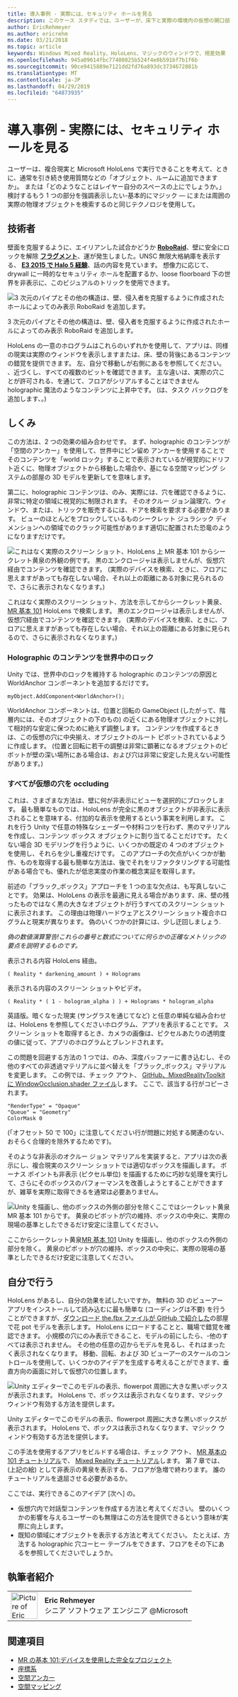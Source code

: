 ```yaml
---
title: 導入事例 - 実際には、セキュリティ ホールを見る
description: このケース スタディでは、ユーザーが、床下と実際の環境内の仮想の開口部には壁の後ろに表示できるように、HoloLens の「マジック ウィンドウ」効果を実装する方法について説明します。
author: EricRehmeyer
ms.author: ericrehm
ms.date: 03/21/2018
ms.topic: article
keywords: Windows Mixed Reality、HoloLens、マジックのウィンドウで、視差効果
ms.openlocfilehash: 945a09614fbc77400825b524f4e0b591bf7b1f6b
ms.sourcegitcommit: 90ce9415889e7121dd2fd76a893dc3734672881b
ms.translationtype: MT
ms.contentlocale: ja-JP
ms.lasthandoff: 04/29/2019
ms.locfileid: "64873935"
---
```

# <a name="case-study---looking-through-holes-in-your-reality"></a>導入事例 - 実際には、セキュリティ ホールを見る

ユーザーは、複合現実と Microsoft HoloLens で実行できることを考えて、ときに、通常を引き続き使用質問などの「オブジェクト、ルームに追加できますか」。 または「どのようなことはレイヤー自分のスペースの上にでしょうか。」 検討するもう 1 つの部分を強調表示したい-基本的にマジック — にまたは周囲の実際の物理オブジェクトを検索するのと同じテクノロジを使用して。

## <a name="the-tech"></a>技術者

壁面を克服するように、エイリアンした試合かどうか **[RoboRaid](https://www.youtube.com/watch?v=Hf9qkURqtbM)**、壁に安全にロックを解除 **[フラグメント](case-study-creating-an-immersive-experience-in-fragments.md)**、運が発生しました。UNSC 無限大格納庫を表示する、 **[E3 2015 で Halo 5 経験](https://www.youtube.com/watch?v=QDw5QjDtFy8)**、話の内容を見ています。 想像力に応じて、drywall に一時的なセキュリティ ホールを配置するか、loose floorboard 下の世界を非表示に、このビジュアルのトリックを使用できます。

![3 次元のパイプとその他の構造は、壁、侵入者を克服するように作成されたホールによってのみ表示 RoboRaid を追加します。](images/roboraid-640px.png)

3 次元のパイプとその他の構造は、壁、侵入者を克服するように作成されたホールによってのみ表示 RoboRaid を追加します。

HoloLens の一意のホログラムはこれらのいずれかを使用して、アプリは、同様の現実は実際のウィンドウを表示しますまたは、床、壁の背後にあるコンテンツの錯覚を提供できます。 左、自分で移動しが右側にあるを参照してください。 、近づくし、すべての複数のビットを確認できます。 主な違いは、実際の穴ことが許可される、を通じて、フロアがシリアルすることはできません holographic 魔法のようなコンテンツに上昇中です。 (は、タスク バックログを追加します、。)

## <a name="behind-the-scenes"></a>しくみ

この方法は、2 つの効果の組み合わせです。 まず、holographic のコンテンツが「空間のアンカー」を使用して、世界中にピン留め アンカーを使用することでそのコンテンツを「world ロック」することで表示されているが視覚的にドリフト近くに、物理オブジェクトから移動した場合や、基になる空間マッピング システムの部屋の 3D モデルを更新してを意味します。

第二に、holographic コンテンツは、のみ、実際には、穴を確認できるように、非常に特定の領域に視覚的に制限されます。 そのオクルー ジョン論理穴、ウィンドウ、または、トリックを販売するには、ドアを検索を要求する必要があります。 ビューのほとんどをブロックしているものシークレット ジュラシック ディメンションへの領域でのクラック可能性があります適切に配置された恐竜のようになりますだけです。

![これはなく実際のスクリーン ショット、HoloLens 上 MR 基本 101 からシークレット黄泉の外観の例です。 黒のエンクロージャは表示しませんが、仮想穴経由でコンテンツを確認できます。 (実際のデバイスを検索、ときに、フロアに思えますがあっても存在しない場合、それ以上の距離にある対象に見られるので、さらに表示されなくなります。)](images/origamiholecomposited-640px.png)

これはなく実際のスクリーン ショット、方法を示してからシークレット黄泉、 [MR 基本 101](holograms-101.md) HoloLens で検索します。 黒のエンクロージャは表示しませんが、仮想穴経由でコンテンツを確認できます。 (実際のデバイスを検索、ときに、フロアに思えますがあっても存在しない場合、それ以上の距離にある対象に見られるので、さらに表示されなくなります。)

### <a name="world-locking-holographic-content"></a>Holographic のコンテンツを世界中のロック

Unity では、世界中のロックを維持する holographic のコンテンツの原因と WorldAnchor コンポーネントを追加するだけです。

```
myObject.AddComponent<WorldAnchor>();
```

WorldAnchor コンポーネントは、位置と回転の GameObject (したがって、階層内には、そのオブジェクトの下のもの) の近くにある物理オブジェクトに対して相対的な安定に保つために絶えず調整します。 コンテンツを作成するときは、この仮想の穴に中央揃え、オブジェクトのルート ピボットされているように作成します。 (位置と回転に若干の調整は非常に顕著になるオブジェクトのピボットが壁の深い場所にある場合は、および穴は非常に安定した見えない可能性があります。)

### <a name="occluding-everything-but-the-virtual-hole"></a>すべてが仮想の穴を occluding

これは、さまざまな方法は、壁に何が非表示にビューを選択的にブロックします。 最も簡単なものでは、HoloLens が完全に黒のオブジェクトが非表示に表示されることを意味する、付加的な表示を使用するという事実を利用します。 これを行う Unity で任意の特殊なシェーダーや材料コツを行わず、黒のマテリアルを作成し、コンテンツ ボックス オブジェクトに割り当てることだけです。 たくない場合 3D モデリングを行うように、いくつかの既定の 4 つのオブジェクトを使用し、それらを少し重複だけです。 このアプローチの欠点がいくつかが動作、ものを取得する最も簡単な方法は、後でそれをリファクタリングする可能性がある場合でも、優れたが低忠実度の作業の概念実証を取得します。

前述の「ブラック_ボックス」アプローチを 1 つの主な欠点は、も写真しないことです。 効果は、HoloLens の表示を最適に見える場合があります、床、壁の残ったものではなく黒の大きなオブジェクトが行うすべてのスクリーン ショットに表示されます。 この理由は物理ハードウェアとスクリーン ショット複合ホログラムと現実が異なります。 偽のいくつかの計算には、少し迂回しましょう.

*偽の数値演算警告!これらの番号と数式についてに何らかの正確なメトリックの要点を説明するものです。*

表示される内容 HoloLens 経由。

```
( Reality * darkening_amount ) + Holograms
```

表示される内容のスクリーン ショットやビデオ。

```
( Reality * ( 1 - hologram_alpha ) ) + Holograms * hologram_alpha
```

英語版。暗くなった現実 (サングラスを通じてなど) と任意の単純な組み合わせは、HoloLens を参照してくださいホログラム、アプリを表示することです。 スクリーン ショットを取得するとき、カメラの画像は、ピクセルあたりの透明度の値に従って、アプリのホログラムとブレンドされます。

この問題を回避する方法の 1 つでは、のみ、深度バッファーに書き込むし、その他のすべての非透過マテリアルに並べ替えを「ブラック_ボックス」マテリアルを変更します。 この例では、チェック アウト、 [GitHub、MixedRealityToolkit に WindowOcclusion.shader ファイル](https://github.com/Microsoft/MixedRealityToolkit-Unity/blob/htk_release/Assets/HoloToolkit/Common/Shaders/WindowOcclusion.shader)します。 ここで、該当する行がコピーされます。

```
"RenderType" = "Opaque"
"Queue" = "Geometry"
ColorMask 0
```

(「オフセット 50 で 100」に注意してください行が問題に対処する関連のない、おそらく合理的を除外するためです)。

そのような非表示のオクルー ジョン マテリアルを実装すると、アプリは次の表示にし、複合現実のスクリーン ショットでは適切なボックスを描画します。 ボーナス ポイントも非表示 (ピクセル単位) を描画するために巧妙な処理を実行して、さらにそのボックスのパフォーマンスを改善しようとすることができますが、雑草を実際に取得できるを通常は必要ありません。

![Unity を描画し、他のボックスの外側の部分を除くここではシークレット黄泉 MR 基本 101 からです。 黄泉のピボットが穴の維持、ボックスの中央に、実際の現場の基準としたできるだけ安定に注意してください。](images/underworld-occluded-640px.png)

ここからシークレット黄泉[MR 基本 101](holograms-101.md) Unity を描画し、他のボックスの外側の部分を除く。 黄泉のピボットが穴の維持、ボックスの中央に、実際の現場の基準としたできるだけ安定に注意してください。

## <a name="do-it-yourself"></a>自分で行う

HoloLens があるし、自分の効果を試したいですか。 無料の 3D のビューアー アプリをインストールして読み込むに最も簡単な (コーディングは不要) を行うことができますが、[ダウンロード the.fbx ファイルが GitHub で紹介した](https://github.com/Microsoft/HolographicAcademy/tree/CaseStudy-MagicWindow/MagicWindow)の部屋で花 pot モデルを表示します。 HoloLens にロードすることと、職場で錯覚を確認できます。 小規模の穴にのみ表示できること、モデルの前にしたら、-他のすべては表示されません。 その他の任意の辺からモデルを見るし、それはまったく表示されなくなります。 移動、回転、および 3D ビューアーのスケールのコントロールを使用して、いくつかのアイデアを生成する考えることができます、垂直方向の画面に対して仮想穴の位置します。

![Unity エディターでこのモデルの表示、flowerpot 周囲に大きな黒いボックスが表示されます。 HoloLens で、ボックスは表示されなくなります、マジック ウィンドウ有効する方法を提供します。](images/magicwindowflowerpotineditor.png)

Unity エディターでこのモデルの表示、flowerpot 周囲に大きな黒いボックスが表示されます。 HoloLens で、ボックスは表示されなくなります、マジック ウィンドウ有効する方法を提供します。

この手法を使用するアプリをビルドする場合は、チェック アウト、 [MR 基本の 101 チュートリアル](holograms-101.md)で、 [Mixed Reality チュートリアル](tutorials.md)します。 第 7 章では、(上記の絵) として非表示の黄泉を表示する、フロアが急増で終わります。 誰のチュートリアルを退屈させる必要があるか。

ここでは、実行できるこのアイデア [次へ] の。
* 仮想穴内で対話型コンテンツを作成する方法と考えてください。 壁のいくつかの影響を与えるユーザーのも無理はこの方法を提供できるという意味が実際に向上します。
* 既知の領域にオブジェクトを表示する方法と考えてください。 たとえば、方法する holographic 穴コーヒー テーブルをできます、フロアをその下にあるを参照してくださいでしょうか。

## <a name="about-the-author"></a>執筆者紹介

<table style="border-collapse:collapse">
<tr>
<td style="border-style: none" width="60px"><img alt="Picture of Eric Rehmeyer" width="60" height="60" src="images/genericusertile.jpg"></td>
<td style="border-style: none"><b>Eric Rehmeyer</b><br>シニア ソフトウェア エンジニア @Microsoft</td>
</tr>
</table>

## <a name="see-also"></a>関連項目
* [MR の基本 101:デバイスを使用した完全なプロジェクト](holograms-101.md)
* [座標系](coordinate-systems.md)
* [空間アンカー](spatial-anchors.md)
* [空間マッピング](spatial-mapping.md)
